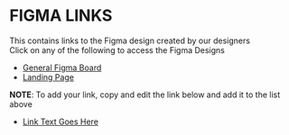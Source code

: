 # FIGMA LINKS
This contains links to the Figma design created by our designers<br/>
Click on any of the following to access the Figma Designs</br>

* [General Figma Board](https://www.figma.com/file/6xMuG1SZqRbyKbkS1maJSm?)
* [Landing Page](https://www.figma.com/file/27MtrdotRFasRbYYkMbjO8/FORGE-Landing-Page?node-id=0%3A1)

**NOTE**: To add your link, copy and edit the link below and add it to the list above<br/>
* [Link Text Goes Here](link-url-goes-here)
